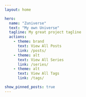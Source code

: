```yaml
---
layout: home

hero:
  name: "Zuniverse"
  text: "My own Universe"
  tagline: My great project tagline
  actions:
    - theme: brand
      text: View All Posts
      link: /posts/
    - theme: alt
      text: View All Series
      link: /series/
    - theme: alt
      text: View All Tags
      link: /tags/

show_pinned_posts: true
---
```


